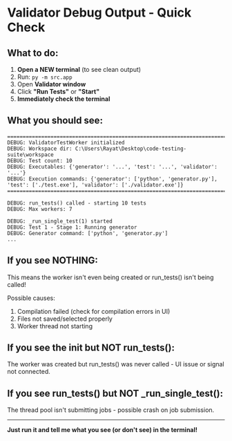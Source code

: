 # Validator Debug Output - Quick Check

## What to do:

1. **Open a NEW terminal** (to see clean output)
2. Run: `py -m src.app`
3. Open **Validator window**
4. Click **"Run Tests"** or **"Start"**
5. **Immediately check the terminal**

## What you should see:

```
================================================================================
DEBUG: ValidatorTestWorker initialized
DEBUG: Workspace dir: C:\Users\Rayat\Desktop\code-testing-suite\workspace
DEBUG: Test count: 10
DEBUG: Executables: {'generator': '...', 'test': '...', 'validator': '...'}
DEBUG: Execution commands: {'generator': ['python', 'generator.py'], 'test': ['./test.exe'], 'validator': ['./validator.exe']}
================================================================================

DEBUG: run_tests() called - starting 10 tests
DEBUG: Max workers: 7

DEBUG: _run_single_test(1) started
DEBUG: Test 1 - Stage 1: Running generator
DEBUG: Generator command: ['python', 'generator.py']
...
```

## If you see NOTHING:

This means the worker isn't even being created or run_tests() isn't being called!

Possible causes:
1. Compilation failed (check for compilation errors in UI)
2. Files not saved/selected properly
3. Worker thread not starting

## If you see the init but NOT run_tests():

The worker was created but run_tests() was never called - UI issue or signal not connected.

## If you see run_tests() but NOT _run_single_test():

The thread pool isn't submitting jobs - possible crash on job submission.

---

**Just run it and tell me what you see (or don't see) in the terminal!**
